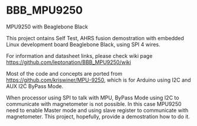 # BBB_MPU9250
MPU9250 with Beaglebone Black

This project ontains Self Test, AHRS fusion demostration with embedded Linux development board Beaglebone Black, using SPI 4 wires.

For information and datasheet links, please check wiki page https://github.com/leptonation/BBB_MPU9250/wiki

Most of the code and concepts are ported from https://github.com/kriswiner/MPU-9250, which is for Arduino using I2C and AUX I2C ByPass Mode.

When processor using SPI to talk with MPU, ByPass Mode using I2C to communicate with magnetometer is not possible. In this case MPU9250 need to enable Master mode and using slave register to communicate with magnetometer. This project, hopefully, provide a demostration how to do it.
